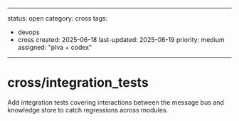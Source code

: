 ---
status: open
category: cross
tags:
  - devops
  - cross
created: 2025-06-18
last-updated: 2025-06-19
priority: medium
assigned: "plva + codex"
------------------------

# cross/integration_tests

Add integration tests covering interactions between the message bus and knowledge store to catch regressions across modules.
